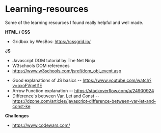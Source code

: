 # Learning-resources
Some of the learning resources I found really helpful and well made.


**HTML / CSS**
- Gridbox by WesBos: https://cssgrid.io/



**JS**
* Javascript DOM tutorial by The Net Ninja
* W3schools DOM references
* https://www.w3schools.com/jsref/dom_obj_event.asp
- Good explanations of JS basics
-- https://www.youtube.com/watch?v=oxoFVqetl1E
- Arrow Function explanation
-- https://stackoverflow.com/a/24900924
- Difference's between Var, Let and Const
-- https://dzone.com/articles/javascript-difference-between-var-let-and-const-ke

**Challenges**
- https://www.codewars.com/
